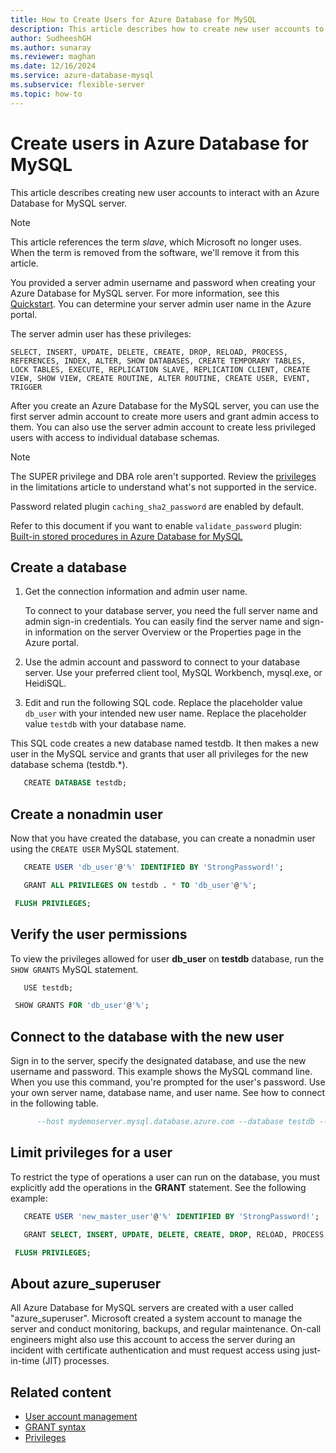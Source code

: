 ```yaml
---
title: How to Create Users for Azure Database for MySQL
description: This article describes how to create new user accounts to interact with an Azure Database for MySQL server.
author: SudheeshGH
ms.author: sunaray
ms.reviewer: maghan
ms.date: 12/16/2024
ms.service: azure-database-mysql
ms.subservice: flexible-server
ms.topic: how-to
---
```


# Create users in Azure Database for MySQL

This article describes creating new user accounts to interact with an Azure Database for MySQL server.

> [!NOTE]  
> This article references the term *slave*, which Microsoft no longer uses. When the term is removed from the software, we'll remove it from this article.

You provided a server admin username and password when creating your Azure Database for MySQL server. For more information, see this [Quickstart](quickstart-create-mysql-server-database-using-azure-portal.md). You can determine your server admin user name in the Azure portal.

The server admin user has these privileges:

`SELECT, INSERT, UPDATE, DELETE, CREATE, DROP, RELOAD, PROCESS, REFERENCES, INDEX, ALTER, SHOW DATABASES, CREATE TEMPORARY TABLES, LOCK TABLES, EXECUTE, REPLICATION SLAVE, REPLICATION CLIENT, CREATE VIEW, SHOW VIEW, CREATE ROUTINE, ALTER ROUTINE, CREATE USER, EVENT, TRIGGER`

After you create an Azure Database for the MySQL server, you can use the first server admin account to create more users and grant admin access to them. You can also use the server admin account to create less privileged users with access to individual database schemas.

> [!NOTE]  
> The SUPER privilege and DBA role aren't supported. Review the [privileges](concepts-limits.md#privileges--data-manipulation-support) in the limitations article to understand what's not supported in the service.
> 
> Password related plugin `caching_sha2_password` are enabled by default.
> 
> Refer to this document if you want to enable `validate_password` plugin: [Built-in stored procedures in Azure Database for MySQL](flexible-server/concepts-built-in-store-procedure.md#2-plugin-management)

## Create a database

1. Get the connection information and admin user name.

   To connect to your database server, you need the full server name and admin sign-in credentials. You can easily find the server name and sign-in information on the server Overview or the Properties page in the Azure portal.

1. Use the admin account and password to connect to your database server. Use your preferred client tool, MySQL Workbench, mysql.exe, or HeidiSQL.

1. Edit and run the following SQL code. Replace the placeholder value `db_user` with your intended new user name. Replace the placeholder value `testdb` with your database name.

This SQL code creates a new database named testdb. It then makes a new user in the MySQL service and grants that user all privileges for the new database schema (testdb.\*).

```sql
   CREATE DATABASE testdb;
 ```

## Create a nonadmin user

Now that you have created the database, you can create a nonadmin user using the ```CREATE USER``` MySQL statement.

```sql
   CREATE USER 'db_user'@'%' IDENTIFIED BY 'StrongPassword!';

   GRANT ALL PRIVILEGES ON testdb . * TO 'db_user'@'%';

 FLUSH PRIVILEGES;
 ```

## Verify the user permissions

To view the privileges allowed for user **db_user** on **testdb** database, run the ```SHOW GRANTS``` MySQL statement.

```sql
   USE testdb;

 SHOW GRANTS FOR 'db_user'@'%';
 ```

## Connect to the database with the new user

Sign in to the server, specify the designated database, and use the new username and password. This example shows the MySQL command line. When you use this command, you're prompted for the user's password. Use your own server name, database name, and user name. See how to connect in the following table.

```sql
      --host mydemoserver.mysql.database.azure.com --database testdb --user db_user -p
 ```

## Limit privileges for a user

To restrict the type of operations a user can run on the database, you must explicitly add the operations in the **GRANT** statement. See the following example:

```sql
   CREATE USER 'new_master_user'@'%' IDENTIFIED BY 'StrongPassword!';

   GRANT SELECT, INSERT, UPDATE, DELETE, CREATE, DROP, RELOAD, PROCESS, REFERENCES, INDEX, ALTER, SHOW DATABASES, CREATE TEMPORARY TABLES, LOCK TABLES, EXECUTE, REPLICATION SLAVE, REPLICATION CLIENT, CREATE VIEW, SHOW VIEW, CREATE ROUTINE, ALTER ROUTINE, CREATE USER, EVENT, TRIGGER ON *.* TO 'new_master_user'@'%' WITH GRANT OPTION;

 FLUSH PRIVILEGES;
 ```

## About azure_superuser

All Azure Database for MySQL servers are created with a user called "azure_superuser". Microsoft created a system account to manage the server and conduct monitoring, backups, and regular maintenance. On-call engineers might also use this account to access the server during an incident with certificate authentication and must request access using just-in-time (JIT) processes.

## Related content

- [User account management](https://dev.mysql.com/doc/refman/5.7/en/access-control.html)
- [GRANT syntax](https://dev.mysql.com/doc/refman/5.7/en/grant.html)
- [Privileges](https://dev.mysql.com/doc/refman/5.7/en/privileges-provided.html)
